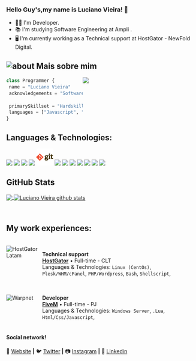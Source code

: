 ### Hello Guy's,my name is Luciano Vieira! 👋

- 👨‍💻  I'm  Developer.
- 📚  I'm studying Software Engineering at Ampli .
- 🖥️  I'm currently working as a Technical support at HostGator - NewFold Digital.

## <img width="45" alt="about" src="https://raw.github.com/elizarov/elizarov/master/about.png"> Mais sobre mim

<img align="right" width="300" src="https://i2.wp.com/allhtaccess.info/wp-content/uploads/2018/03/programming.gif?fit=1281%2C716&ssl=1" />

```python
class Programmer {
 name = "Luciano Vieira"
 acknowledgements = "Software Developer"
 
 primarySkillset = "Hardskills"
 languages = ["Javascript", "Python", "Golang"] 
}
```

## **Languages & Technologies:**  
<code><img height="45" src="https://raw.githubusercontent.com/yurijserrano/Github-Profile-Readme-Logos/master/text%20editors/vscode.svg"></code>
<code><img height="45" src="https://raw.githubusercontent.com/yurijserrano/Github-Profile-Readme-Logos/master/cloud/amazon.svg"></code>
<code><img height="45" src="https://raw.githubusercontent.com/yurijserrano/Github-Profile-Readme-Logos/master/cloud/docker.svg"></code>
<code><img height="45" src="https://raw.githubusercontent.com/yurijserrano/Github-Profile-Readme-Logos/master/databases/mysql.svg"></code>
<code><img height="45" src="https://raw.githubusercontent.com/github/explore/80688e429a7d4ef2fca1e82350fe8e3517d3494d/topics/git/git.png"></code>
<code><img height="45" src="https://raw.githubusercontent.com/gilbarbara/logos/master/logos/linux-mint.svg"></code>
<code><img height="45" src="https://raw.githubusercontent.com/lucvieirasi/githubprofile/main/bash-1.svg"></code>
<code><img height="45" src="https://raw.githubusercontent.com/yurijserrano/Github-Profile-Readme-Logos/master/programming%20languages/python.svg"></code>
<code><img height="45" src="https://raw.githubusercontent.com/yurijserrano/Github-Profile-Readme-Logos/master/frameworks/flask.svg"></code>
<code><img height="45" src="https://raw.githubusercontent.com/yurijserrano/Github-Profile-Readme-Logos/master/frameworks/django.svg"></code>
<code><img height="45" src="https://fastapi.tiangolo.com/img/logo-margin/logo-teal.png"></code>
<code><img height="45" src="https://raw.githubusercontent.com/yurijserrano/Github-Profile-Readme-Logos/master/programming%20languages/go.svg"></code>



## **GitHub Stats**

<a href="https://github.com/Gurupreet">
  <img align="center" src="https://github-readme-stats.vercel.app/api/top-langs/?username=lucvieirasi&theme=dark&hide_langs_below=1" />
</a>

<a href="https://github.com/Gurupreet">
 <img align="center" src="https://github-readme-stats.vercel.app/api?username=lucvieirasi&show_icons=true&theme=dark&line_height=27" alt="Luciano Vieira github stats"/>
</a>

[Website]: https://lucianovieirapro.com/
[Twitter]: https://twitter.com/lucvieirapro
[Instagram]: https://www.instagram.com/lucianovieirapro/
[Linkedin]: https://www.linkedin.com/in/lucvieirasi/
<br>

## **My work experiences:**
<br>
<img align="left" height="96px" width="96px" alt="HostGator Latam" src="https://pbs.twimg.com/profile_images/1452640511127396358/pK5fJDYn_400x400.jpg"/>

**Technical support** \
[**HostGator**](https://www.hostgator.com.br/) • Full-time - CLT \
Languages & Technologies: `Linux (CentOs)`, `Plesk/WHM/cPanel`, `PHP/Wordpress`, `Bash`, `Shellscript`,\
<br/>
<br>

[<img align="left" height="96px" width="96px" alt="Warpnet" src="https://logos-world.net/wp-content/uploads/2021/03/FiveM-Logo.png"/>](https://www.fivembrasil.com/)

**Developer** \
[**FiveM**](https://www.fivembrasil.com/) • Full-time - PJ \
Languages & Technologies: `Windows Server`, `.Lua`, `Html/Css/Javascript`,\
<br/>

#### Social network!

🏡 [Website][website] **|** 
🐦 [Twitter][twitter] **|** 
📷 [Instagram][instagram] **|** 
👔 [Linkedin][linkedin]
